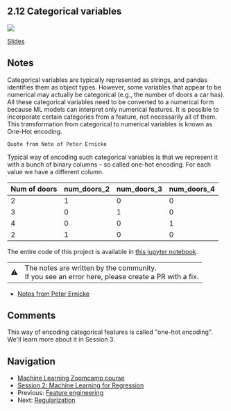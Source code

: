 ## 2.12 Categorical variables

<a href="https://www.youtube.com/watch?v=sGLAToAAMa4&list=PL3MmuxUbc_hIhxl5Ji8t4O6lPAOpHaCLR&index=23"><img src="images/thumbnail-2-12.jpg"></a>

[Slides](https://www.slideshare.net/AlexeyGrigorev/ml-zoomcamp-2-slides)

## Notes

Categorical variables are typically represented as strings, and pandas identifies them as object types. However, some variables that appear to be numerical may actually be categorical (e.g., the number of doors a car has). All these categorical variables need to be converted to a numerical form because ML
models can interpret only numerical features. It is possible to incorporate certain categories from a feature, not necessarily all of them.
This transformation from categorical to numerical variables is known as One-Hot encoding.

`Quote from Note of Peter Ernicke`

Typical way of encoding such categorical variables is that we represent it with a bunch of binary columns – so called one-hot encoding. For each value we have a different column.

| Num of doors | num_doors_2 | num_doors_3 | num_doors_4 |
| ------------ | ----------- | ----------- | ----------- |
| 2            | 1           | 0           | 0           |
| 3            | 0           | 1           | 0           |
| 4            | 0           | 0           | 1           |
| 2            | 1           | 0           | 0           |

The entire code of this project is available in [this jupyter notebook](https://github.com/alexeygrigorev/mlbookcamp-code/blob/master/chapter-02-car-price/02-carprice.ipynb).

<table>
   <tr>
      <td>⚠️</td>
      <td>
         The notes are written by the community. <br>
         If you see an error here, please create a PR with a fix.
      </td>
   </tr>
</table>

- [Notes from Peter Ernicke](https://knowmledge.com/2023/09/23/ml-zoomcamp-2023-machine-learning-for-regression-part-10/)

## Comments

This way of encoding categorical features is called "one-hot encoding".
We'll learn more about it in Session 3.

## Navigation

- [Machine Learning Zoomcamp course](../)
- [Session 2: Machine Learning for Regression](./)
- Previous: [Feature engineering](11-feature-engineering.md)
- Next: [Regularization](13-regularization.md)
